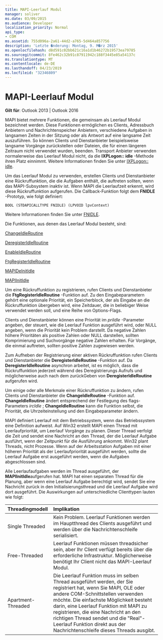 ```yaml
---
title: MAPI-Leerlauf Modul
manager: soliver
ms.date: 03/09/2015
ms.audience: Developer
localization_priority: Normal
api_type:
- COM
ms.assetid: 755d096a-2a61-44d2-a765-5d464a857756
description: 'Letzte �nderung: Montag, 9. M�rz 2015'
ms.openlocfilehash: d8d591c02bb621c16a1d1b46272b19573ea79785
ms.sourcegitcommit: 8fe462c32b91c87911942c188f3445e85a54137c
ms.translationtype: MT
ms.contentlocale: de-DE
ms.lasthandoff: 04/23/2019
ms.locfileid: "32346809"
---
```

# <a name="mapi-idle-engine"></a>MAPI-Leerlauf Modul

  
  
**Gilt für**: Outlook 2013 | Outlook 2016 
  
MAPI bietet mehrere Funktionen, die gemeinsam als Leerlauf Modul bezeichnet werden. Diese Funktionen ermöglichen es Clients, Adressbuch Anbietern und Nachrichtenspeicher Anbietern, verschiedene Aufgaben in langsamen Zeiten in der Sitzung oder als Antwort auf eine langsame Zeit auszuführen. So können Clients und Dienstanbieter beispielsweise langsame Vorgänge zurückstellen oder Dateien, die für einen längeren Zeitraum nicht verwendet wurden, beenden. Transport Anbieter verwenden normalerweise das Leerlauf Modul nicht, da die **IXPLogon:: idle** -Methode ihren Platz einnimmt. Weitere Informationen finden Sie unter [IXPLogon:: idle](ixplogon-idle.md).
  
Um das Leerlauf Modul zu verwenden, erstellen Clients und Dienstanbieter eine Rückruffunktion, die die Aufgaben enthält, die auftreten sollten, wenn das MAPI-Subsystem inaktiv ist. Wenn MAPI die Leerlaufzeit erkennt, wird diese Rückruffunktion aufgerufen. Die Callback-Funktion folgt dem **FNIDLE** -Prototyp, wie folgt definiert: 
  
 `BOOL (STDAPICALLTYPE FNIDLE) (LPVOID lpvContext)`
  
Weitere Informationen finden Sie unter [FNIDLE](fnidle.md).
  
Die Funktionen, aus denen das Leerlauf Modul besteht, sind:
  
[ChangeIdleRoutine](changeidleroutine.md)
  
[DeregisterIdleRoutine](deregisteridleroutine.md)
  
[EnableIdleRoutine](enableidleroutine.md)
  
[FtgRegisterIdleRoutine](ftgregisteridleroutine.md)
  
[MAPIDeInitIdle](mapideinitidle.md)
  
[MAPIInitIdle](mapiinitidle.md)
  
Um eine Rückruffunktion zu registrieren, rufen Clients und Dienstanbieter die **FtgRegisterIdleRoutine** -Funktion auf. Zu den Eingabeparametern gehört eine optionale Priorität, ein Speicherblock, der als Eingabe an die Rückruffunktion übergeben wird, eine Zeitdauer, die in beliebiger Weise verwendet werden soll, und eine Reihe von Options-Flags. 
  
Clients und Dienstanbieter können eine Priorität im _priIdle_ -Parameter angeben, der steuert, wie die Leerlauf Funktion ausgeführt wird, oder NULL angeben, wenn die Priorität kein Problem darstellt. Da negative Zahlen höhere Prioritäten als positive Zahlen oder NULL darstellen, sollten Komprimierung und Suchvorgänge negative Zahlen erhalten. Für Vorgänge, die einmal auftreten, sollten positive Zahlen zugewiesen werden. 
  
Zum Aufheben der Registrierung einer aktiven Rückruffunktion rufen Clients und Dienstanbieter die **DeregisterIdleRoutine** -Funktion auf. Da **DeregisterIdleRoutine** asynchron arbeitet, ist es möglich, dass die Rückruffunktion jederzeit während des Deregistrierungs Aufrufs und möglicherweise auch nach dem zurückGeben von **DeregisterIdleRoutine** aufgerufen wird. 
  
Um einige oder alle Merkmale einer Rückruffunktion zu ändern, rufen Clients und Dienstanbieter die **ChangeIdleRoutine** -Funktion auf. **ChangeIdleRoutine** ändert entsprechend der Festlegung des flags-Parameters _ircIdle_ ; **ChangeIdleRoutine** kann die Funktion selbst, die Priorität, die Uhrzeiteinstellung und den Eingabeparameter ändern. 
  
MAPI definiert Leerlauf mit dem Betriebssystem, wenn das Betriebssystem eine Definition aufweist. Auf Win32 erstellt MAPI einen Thread mit Leerlaufpriorität, um Leerlauf Vorgänge zu planen. Dieser Thread verfolgt die Zeit und sendet eine Nachricht an den Thread, der die Leerlauf Aufgabe ausführt, wenn der Zeitpunkt für die Ausführung ankommt. Win32 plant Threads, nicht Prozesse. Wenn auf der Arbeitsstation Aufgaben mit einer höheren Priorität als der Leerlaufpriorität ausgeführt werden, sollte die Leerlauf Aufgabe erst ausgeführt werden, wenn die Aufgaben abgeschlossen sind. 
  
Alle Leerlaufaufgaben werden im Thread ausgeführt, der **MAPIInitIdle**aufgerufen hat. MAPI hat einen separaten Thread für die Planung, aber wenn eine Leerlauf Aufgabe berechtigt wird, sendet Sie eine Nachricht zurück in den Initialisierungsthread und die Leerlauf Aufgabe wird dort ausgeführt. Die Auswirkungen auf unterschiedliche Clienttypen lauten wie folgt:
  
|**Threadingmodell**|**Implikation**|
|:-----|:-----|
|Single Threaded  <br/> |Kein Problem. Leerlauf Funktionen werden im Hauptthread des Clients ausgeführt und werden über die Nachrichtenschleife serialisiert.  <br/> |
|Free-Threaded  <br/> |Leerlauf Funktionen müssen threadsicher sein, aber Ihr Client verfügt bereits über die erforderliche Infrastruktur. Möglicherweise benötigt Ihr Client nicht das MAPI-Leerlauf Modul.  <br/> |
|Apartment-Threaded  <br/> |Die Leerlauf Funktion muss im selben Thread ausgeführt werden, der Sie registriert hat, wenn Sie MAPI, OLE oder andere COM-Schnittstellen verwenden möchte. Die einfachste Möglichkeit besteht darin, eine Leerlauf Funktion mit MAPI zu registrieren, die eine Nachricht an den richtigen Thread sendet und die "Real"-Leerlauf Funktion direkt aus der Nachrichtenschleife dieses Threads ausgibt.  <br/> |
   

